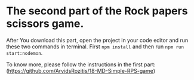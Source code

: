 # The second part of the Rock papers scissors game.

After You download this part, open the project in your code editor and run these two commands in terminal. 
First `npm install` and then run `npm run start:nodemon`.

To know more, please follow the instructions in the first part: (https://github.com/ArvidsRozitis/18-MD-Simple-RPS-game)
